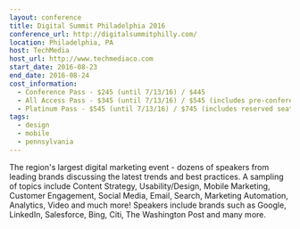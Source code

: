 ```yaml
---
layout: conference
title: Digital Summit Philadelphia 2016
conference_url: http://digitalsummitphilly.com/
location: Philadelphia, PA
host: TechMedia
host_url: http://www.techmediaco.com
start_date: 2016-08-23
end_date: 2016-08-24
cost_information:
  - Conference Pass - $245 (until 7/13/16) / $445
  - All Access Pass - $345 (until 7/13/16) / $545 (includes pre-conference workshops and lunch)
  - Platinum Pass - $545 (until 7/13/16) / $745 (includes reserved seating and VIP lounge access)
tags:
  - design
  - mobile
  - pennsylvania
---
```


The region's largest digital marketing event - dozens of speakers from leading brands discussing the latest trends and best practices. A sampling of topics include Content Strategy, Usability/Design, Mobile Marketing, Customer Engagement, Social Media, Email, Search, Marketing Automation, Analytics, Video and much more! Speakers include brands such as Google, LinkedIn, Salesforce, Bing, Citi, The Washington Post and many more.
